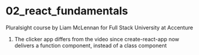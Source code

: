 # 02_react_fundamentals
Pluralsight course by Liam McLennan for Full Stack University at Accenture

1. The clicker app differs from the video since create-react-app now delivers a function component, instead of a class component